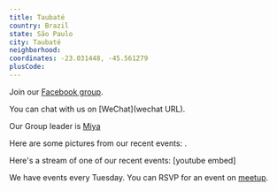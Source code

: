 ```yaml
---
title: Taubaté
country: Brazil
state: São Paulo
city: Taubaté
neighborhood: 
coordinates: -23.031448, -45.561279
plusCode:
---
```

Join our [Facebook group](https://www.facebook.com/groups/free.code.camp.taubate).

You can chat with us on [WeChat](wechat URL).

Our Group leader is [Miya](freecodecamp.org/miya)

Here are some pictures from our recent events:
![]().

Here's a stream of one of our recent events:
[youtube embed]

We have events every Tuesday. You can RSVP for an event on [meetup](meetupurl).
